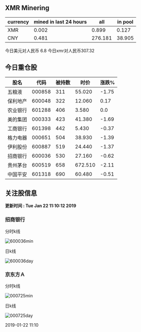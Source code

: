 ## XMR Minering

|currency|mined in last 24 hours|all|in pool|
|---|---|---|---|
|XMR|0.002|0.899|0.127|
|CNY|0.481|276.181|38.905|

今日美元对人民币 6.8	今日xmr对人民币307.32


## 今日重仓股 

|股名|代码|被持数|时价|涨跌%|
|---|---|---|---|---|
|五粮液|000858|311|55.020|-1.75|
|保利地产|600048|322|12.060|0.17|
|农业银行|601288|406|3.580|0.0|
|美的集团|000333|423|41.380|-1.69|
|工商银行|601398|442|5.430|-0.37|
|格力电器|000651|504|38.930|-1.39|
|伊利股份|600887|519|24.440|-1.37|
|招商银行|600036|530|27.160|-0.62|
|贵州茅台|600519|658|672.510|-2.11|
|中国平安|601318|690|60.480|-0.51|

## 关注股信息
**更新时间 : Tue Jan 22 11:10:12 2019**
### 招商银行 
分时k线

![600036min](http://image.sinajs.cn/newchart/min/n/sh600036.gif)

日k线

![600036day](http://image.sinajs.cn/newchart/daily/n/sh600036.gif)

### 京东方Ａ 
分时k线

![000725min](http://image.sinajs.cn/newchart/min/n/sz000725.gif)

日k线

![000725day](http://image.sinajs.cn/newchart/daily/n/sz000725.gif)

2019-01-22 11:10